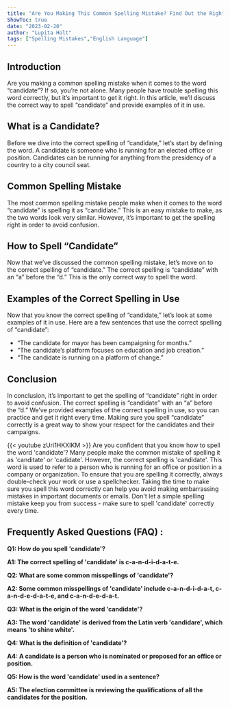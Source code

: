 ```yaml
---
title: "Are You Making This Common Spelling Mistake? Find Out the Right Way to Spell 'Candidate' Now!"
ShowToc: true 
date: "2023-02-20"
author: "Lupita Holt" 
tags: ["Spelling Mistakes","English Language"]
---
```

## Introduction

Are you making a common spelling mistake when it comes to the word “candidate”? If so, you’re not alone. Many people have trouble spelling this word correctly, but it’s important to get it right. In this article, we’ll discuss the correct way to spell “candidate” and provide examples of it in use.

## What is a Candidate?

Before we dive into the correct spelling of “candidate,” let’s start by defining the word. A candidate is someone who is running for an elected office or position. Candidates can be running for anything from the presidency of a country to a city council seat.

## Common Spelling Mistake

The most common spelling mistake people make when it comes to the word “candidate” is spelling it as “candidiate.” This is an easy mistake to make, as the two words look very similar. However, it’s important to get the spelling right in order to avoid confusion.

## How to Spell “Candidate”

Now that we’ve discussed the common spelling mistake, let’s move on to the correct spelling of “candidate.” The correct spelling is “candidate” with an “a” before the “d.” This is the only correct way to spell the word.

## Examples of the Correct Spelling in Use

Now that you know the correct spelling of “candidate,” let’s look at some examples of it in use. Here are a few sentences that use the correct spelling of “candidate”: 

- “The candidate for mayor has been campaigning for months.” 
- “The candidate’s platform focuses on education and job creation.” 
- “The candidate is running on a platform of change.”

## Conclusion

In conclusion, it’s important to get the spelling of “candidate” right in order to avoid confusion. The correct spelling is “candidate” with an “a” before the “d.” We’ve provided examples of the correct spelling in use, so you can practice and get it right every time. Making sure you spell “candidate” correctly is a great way to show your respect for the candidates and their campaigns.

{{< youtube zUri1HKXIKM >}} 
Are you confident that you know how to spell the word 'candidate'? Many people make the common mistake of spelling it as 'canditate' or 'cadidate'. However, the correct spelling is 'candidate'. This word is used to refer to a person who is running for an office or position in a company or organization. To ensure that you are spelling it correctly, always double-check your work or use a spellchecker. Taking the time to make sure you spell this word correctly can help you avoid making embarrassing mistakes in important documents or emails. Don't let a simple spelling mistake keep you from success - make sure to spell 'candidate' correctly every time.

## Frequently Asked Questions (FAQ) :
**Q1: How do you spell 'candidate'?**

**A1: The correct spelling of 'candidate' is c-a-n-d-i-d-a-t-e.**

**Q2: What are some common misspellings of 'candidate'?**

**A2: Some common misspellings of 'candidate' include c-a-n-d-i-d-a-t, c-a-n-d-e-d-a-t-e, and c-a-n-d-e-d-a-t.**

**Q3: What is the origin of the word 'candidate'?**

**A3: The word 'candidate' is derived from the Latin verb 'candidare', which means 'to shine white'.**

**Q4: What is the definition of 'candidate'?**

**A4: A candidate is a person who is nominated or proposed for an office or position.**

**Q5: How is the word 'candidate' used in a sentence?**

**A5: The election committee is reviewing the qualifications of all the candidates for the position.**





